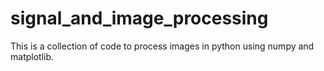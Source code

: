 # signal_and_image_processing
This is a collection of code to process images in python using numpy and matplotlib.
